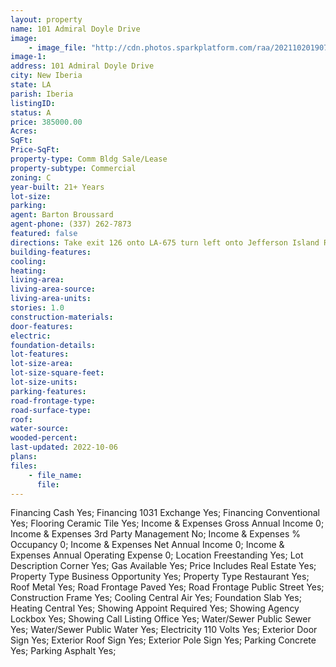 ```yaml
---
layout: property
name: 101 Admiral Doyle Drive 
image:
    - image_file: "http://cdn.photos.sparkplatform.com/raa/20211020190738614268000000.jpg"
image-1:
address: 101 Admiral Doyle Drive
city: New Iberia
state: LA
parish: Iberia
listingID: 
status: A
price: 385000.00
Acres: 
SqFt: 
Price-SqFt: 
property-type: Comm Bldg Sale/Lease
property-subtype: Commercial
zoning: C
year-built: 21+ Years
lot-size: 
parking: 
agent: Barton Broussard
agent-phone: (337) 262-7873
featured: false
directions: Take exit 126 onto LA-675 turn left onto Jefferson Island Rd turn right onto W Admrial Doyle Dr turn left onto S Iberia St turn right into the parking lot
building-features: 
cooling: 
heating: 
living-area: 
living-area-source: 
living-area-units: 
stories: 1.0
construction-materials: 
door-features: 
electric: 
foundation-details: 
lot-features: 
lot-size-area: 
lot-size-square-feet: 
lot-size-units: 
parking-features: 
road-frontage-type: 
road-surface-type: 
roof: 
water-source: 
wooded-percent: 
last-updated: 2022-10-06
plans: 
files:
    - file_name:
      file:
---
```

Financing	Cash	Yes;
Financing	1031 Exchange	Yes;
Financing	Conventional	Yes;
Flooring	Ceramic Tile	Yes;
Income & Expenses	Gross Annual Income	0;
Income & Expenses	3rd Party Management	No;
Income & Expenses	% Occupancy	0;
Income & Expenses	Net Annual Income	0;
Income & Expenses	Annual Operating Expense	0;
Location	Freestanding	Yes;
Lot Description	Corner	Yes;
Gas	Available	Yes;
Price Includes	Real Estate	Yes;
Property Type	Business Opportunity	Yes;
Property Type	Restaurant	Yes;
Roof	Metal	Yes;
Road Frontage	Paved	Yes;
Road Frontage	Public Street	Yes;
Construction	Frame	Yes;
Cooling	Central Air	Yes;
Foundation	Slab	Yes;
Heating	Central	Yes;
Showing	Appoint Required	Yes;
Showing	Agency Lockbox	Yes;
Showing	Call Listing Office	Yes;
Water/Sewer	Public Sewer	Yes;
Water/Sewer	Public Water	Yes;
Electricity	110 Volts	Yes;
Exterior	Door Sign	Yes;
Exterior	Roof Sign	Yes;
Exterior	Pole Sign	Yes;
Parking	Concrete	Yes;
Parking	Asphalt	Yes;

